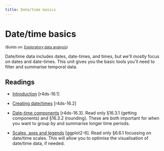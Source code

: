 ```yaml
---
title: Date/time basics
---
```


<!-- Generated automatically from datetime-basics.yml. Do not edit by hand -->

# Date/time basics

<small>(Builds on: [Exploratory data analysis](eda.md))</small>


Date/time data includes dates, date-times, and times, but we'll mostly
focus on dates and date-times. This unit gives you the basic tools you'll
need to filter and summarise temporal data.

## Readings

  * [Introduction](http://r4ds.had.co.nz/dates-and-times.html#introduction-10) [r4ds-16.1]

  * [Creating date/times](http://r4ds.had.co.nz/dates-and-times.html#creating-datetimes) [r4ds-16.2]

  * [Date-time components](http://r4ds.had.co.nz/dates-and-times.html#date-time-components) [r4ds-16.3].
    Read only §16.3.1 (getting components) and §16.3.2 (rounding). These are
    both important for when you want to group by and summarise longer time
    periods.

  * [Scales, axes and legends](http://link.springer.com.ezproxy.stanford.edu/chapter/10.1007/978-3-319-24277-4_6) [ggplot2-6].
    Read only §6.6.1 focussing on date/time scales. This will allow you to
    optimise the visualisation of date/time data, if needed.



